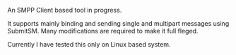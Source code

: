 An SMPP Client based tool in progress. 

It supports mainly binding and sending single and multipart messages using SubmitSM.
Many modifications are required to make it full fleged.

Currently I have tested this only on Linux based system.
